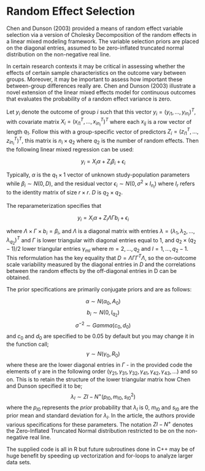 # Random Effect Selection
Chen and Dunson (2003) provided a means of random effect variable selection via a version of Cholesky Decomposition of the random effects in a linear mixed modeling framework. The variable selection priors are placed on the diagonal entries, assumed to be zero-inflated truncated normal distribution on the non-negative real line. 

In certain research contexts it may be critical in assessing whether the effects of certain sample characteristics on the outcome vary between groups. Moreover, it may be important to assess how important these between-group differences really are. 
Chen and Dunson (2003) illustrate a novel extension of the linear mixed effects model for continuous outcomes that evaluates the probability of a random effect variance is zero. 

Let $y_i$ denote the outcome of group $i$ such that this vector $y_i = (y_{i1},...,y_{in_{i}})^T$, with covariate matrix $X_i = (x_{i1}^T,..., x_{in_{i}}^T)^T$ where each $x_{ij}$ is a row vector of length $q_1$. Follow this with a group-specific vector of predictors $Z_{i} = (z_{i1}^{T},...,z_{in_{i}}^T)^T$, this matrix is $n_i \times q_2$ where $q_2$ is the number of random effects. Then the following linear mixed regression can be used: 

$$y_i = X_i \alpha + Z_i \beta_i + \epsilon_i$$

Typically, $\alpha$ is the $q_1 \times 1$ vector of unknown study-population parameters while $\beta_i \sim N(0,D)$, and the residual vector $\epsilon_{i} \sim N(0, \sigma^2 \times I_{n_i})$ where $I_{r}$ refers to the identity matrix of size $r \times r$. $D$ is $q_2 \times q_2$. 

The reparameterization specifies that 

$$y_i = X_i \alpha + Z_i \Lambda \Gamma b_i + \epsilon_i$$

where $\Lambda \times \Gamma \times b_i = \beta_i$, and $\Lambda$ is a diagonal matrix with entries $\lambda = (\lambda_1, \lambda_2,...,\lambda_{q_2})^T$ and $\Gamma$ is lower triangular with 
diagonal entries equal to 1, and $q_{2}\times (q_{2}-1)/2$ lower triangular entries $\gamma_{ml}$ where $m = 2,...,q_{2}$ and $l = 1,...,q_{2}-1$. This reformulation has the key equality that 
$D = \Lambda \Gamma \Gamma^T \Lambda$, so the on-outcome scale variability measured by the diagonal entries in $D$ and the correlations between the random effects by the off-diagonal entries in D can be obtained. 

The prior specifications are primarily conjugate priors and are as follows:

$$\alpha \sim N(\alpha_0, A_0)$$
$$b_i \sim N(0, I_{q_2})$$
$$\sigma^{-2} \sim Gamma(c_0, d_0)$$
and $c_0$ and $d_0$ are specified to be 0.05 by default but you may change it in the function call; 
$$\gamma \sim N(\gamma_0, R_0)$$
where these are the lower diagonal entries in $\Gamma$ - in the provided code the elements of $\gamma$ are in the following order $(\gamma_{21}, \gamma_{31}, \gamma_{32}, \gamma_{41}, \gamma_{42},\gamma_{43},...)$ and so on. This is to retain the structure of the lower triangular matrix how Chen and Dunson specified it to be; 
$$\lambda_l \sim ZI-N^{+}(p_{l0}, m_{l0}, s_{l0}^2)$$
where the $p_{l0}$ represents the *prior* probability that $\lambda_l$ is 0, $m_{l0}$ and $s_{l0}$ are the prior mean and standard deviation for $\lambda_l$. In the article, the authors provide various specifications for these parameters. The notation $ZI-N^{+}$ denotes the Zero-Inflated Truncated Normal distribution restricted to be on the non-negative real line.  

The supplied code is all in R but future subroutines done in C++ may be of huge benefit by speeding up vectorization and for-loops to analyze larger data sets. 
